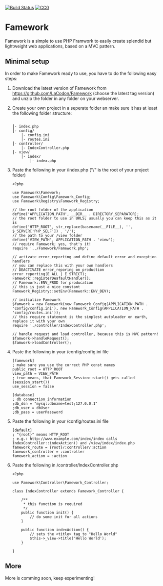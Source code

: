 [![Build Status](https://travis-ci.org/LaCodon/Famework.svg?branch=master)](https://travis-ci.org/LaCodon/Famework)
[![CC0](https://licensebuttons.net/p/zero/1.0/80x15.png)](http://creativecommons.org/publicdomain/zero/1.0/)
# Famework
Famework is a simple to use PHP Framwork to easily create splendid but lightweight web applications, based on a MVC pattern.

## Minimal setup
In order to make Famework ready to use, you have to do the following easy steps:
1. Download the latest version of Famework from https://github.com/LaCodon/Famework (choose the latest tag version) and unzip the folder in any folder on your webserver.
2. Create your own project in a seperate folder an make sure it has at least the following folder structure:

    ```
    
    ⎮- index.php
    ⎮- config/
        ⎮- config.ini
        ⎮- routes.ini
    ⎮- controller/
        ⎮- IndexController.php
    ⎮- view/
        ⎮- index/
            ⎮- index.php

    ```
3. Paste the following in your /index.php ("/" is the root of your project folder)
    ```
    <?php

    use Famework\Famework;
    use Famework\Config\Famework_Config;
    use Famework\Registry\Famework_Registry;
    
    // the root folder of the application
    define('APPLICATION_PATH', __DIR__ . DIRECTORY_SEPARATOR);
    // the root folder to use in URLS; usually you can keep this as it is
    define('HTTP_ROOT', str_replace(basename(__FILE__), '', $_SERVER['PHP_SELF']) . '/');
    // the path to your /view folder
    define('VIEW_PATH', APPLICATION_PATH . 'view');
    // require Famework; yes, that's it!
    require '../Famework/Famework.php';
    
    // activate error_reporting and define default error and exception handlers
    // you can replace this with your own handlers
    // DEACTIVATE error_reporing on production
    error_reporting(E_ALL | E_STRICT);
    Famework::registerDeafaultHandler();
    // Famework::ENV_PROD for producation
    // this is just a nice constant
    Famework_Registry::setEnv(Famework::ENV_DEV);
    
    // initialize Famework
    $famwork = new Famework(new Famework_Config(APPLICATION_PATH . 'config/config.ini'), new Famework_Config(APPLICATION_PATH . 'config/routes.ini'));
    // this require statement is the simplest autoloader on earth, replace it with your own
    require './controller/IndexController.php';
    
    // handle request and load controller, because this is MVC pattern!
    $famwork->handleRequest();
    $famwork->loadController();
    ```
4. Paste the following in your /config/config.ini file
    ```
    [famework]
    ; make sure you use the correct PHP const names
    public_root = HTTP_ROOT
    view_path = VIEW_PATH
    ; true means, that Famework_Session::start() gets called (session_start())
    use_session = false
    
    [database]
    ; db connection information
    ;db_dsn = "mysql:dbname=test;127.0.0.1"
    ;db_user = dbUser
    ;db_pass = userPassword
    ```
5. Paste the following in your /config/routes.ini file
    ```
    [default]
    ; "{root}" means HTTP_ROOT
    ; e.g.: http://www.example.com/index/index calls IndexController::indexAction() and /view/index/index.php
    famework_route = {root}/:controller/:action
    famework_controller = :controller
    famework_action = :action
    ```
6. Paste the following in /controller/IndexController.php
    ```
    <?php

    use Famework\Controller\Famework_Controller;
    
    class IndexController extends Famework_Controller {
    
        /**
         * this function is required
         */
        public function init() {
            // do some init for all actions
        }
    
        public function indexAction() {
            // sets the <title> tag to "Hello World"
            $this->_view->title('Hello World');
        }
        
    }
    ```
    
    
## More
More is comming soon, keep experimenting!
